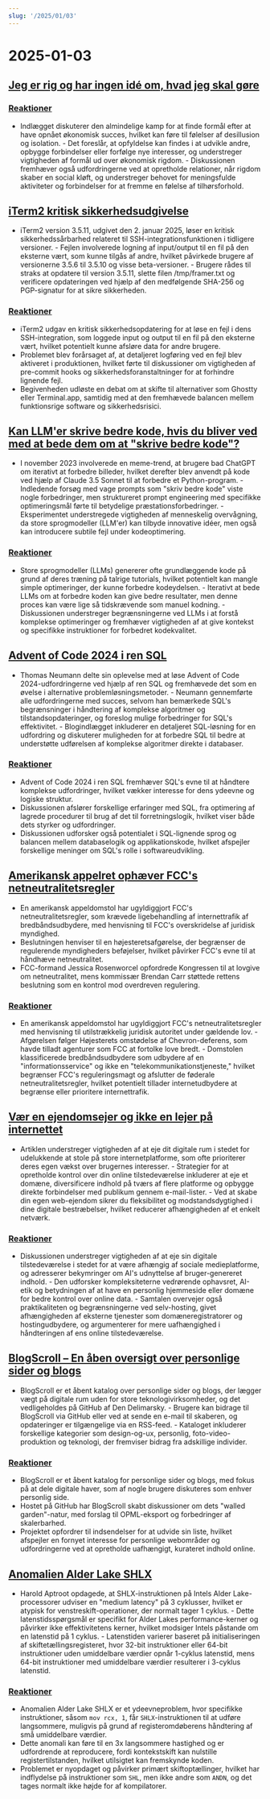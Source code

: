```yaml
---
slug: '/2025/01/03'
---
```


# 2025-01-03

## [Jeg er rig og har ingen idé om, hvad jeg skal gøre](https://vinay.sh/i-am-rich-and-have-no-idea-what-to-do-with-my-life/)

### [Reaktioner](https://news.ycombinator.com/item?id=42579873)

- Indlægget diskuterer den almindelige kamp for at finde formål efter at have opnået økonomisk succes, hvilket kan føre til følelser af desillusion og isolation. - Det foreslår, at opfyldelse kan findes i at udvikle andre, opbygge forbindelser eller forfølge nye interesser, og understreger vigtigheden af formål ud over økonomisk rigdom. - Diskussionen fremhæver også udfordringerne ved at opretholde relationer, når rigdom skaber en social kløft, og understreger behovet for meningsfulde aktiviteter og forbindelser for at fremme en følelse af tilhørsforhold.

## [iTerm2 kritisk sikkerhedsudgivelse](https://iterm2.com/downloads/stable/iTerm2-3_5_11.changelog)

- iTerm2 version 3.5.11, udgivet den 2. januar 2025, løser en kritisk sikkerhedssårbarhed relateret til SSH-integrationsfunktionen i tidligere versioner. - Fejlen involverede logning af input/output til en fil på den eksterne vært, som kunne tilgås af andre, hvilket påvirkede brugere af versionerne 3.5.6 til 3.5.10 og visse beta-versioner. - Brugere rådes til straks at opdatere til version 3.5.11, slette filen /tmp/framer.txt og verificere opdateringen ved hjælp af den medfølgende SHA-256 og PGP-signatur for at sikre sikkerheden.

### [Reaktioner](https://news.ycombinator.com/item?id=42579472)

- iTerm2 udgav en kritisk sikkerhedsopdatering for at løse en fejl i dens SSH-integration, som loggede input og output til en fil på den eksterne vært, hvilket potentielt kunne afsløre data for andre brugere.
- Problemet blev forårsaget af, at detaljeret logføring ved en fejl blev aktiveret i produktionen, hvilket førte til diskussioner om vigtigheden af pre-commit hooks og sikkerhedsforanstaltninger for at forhindre lignende fejl.
- Begivenheden udløste en debat om at skifte til alternativer som Ghostty eller Terminal.app, samtidig med at den fremhævede balancen mellem funktionsrige software og sikkerhedsrisici.

## [Kan LLM'er skrive bedre kode, hvis du bliver ved med at bede dem om at "skrive bedre kode"?](https://minimaxir.com/2025/01/write-better-code/)

- I november 2023 involverede en meme-trend, at brugere bad ChatGPT om iterativt at forbedre billeder, hvilket derefter blev anvendt på kode ved hjælp af Claude 3.5 Sonnet til at forbedre et Python-program. - Indledende forsøg med vage prompts som "skriv bedre kode" viste nogle forbedringer, men struktureret prompt engineering med specifikke optimeringsmål førte til betydelige præstationsforbedringer. - Eksperimentet understregede vigtigheden af menneskelig overvågning, da store sprogmodeller (LLM'er) kan tilbyde innovative idéer, men også kan introducere subtile fejl under kodeoptimering.

### [Reaktioner](https://news.ycombinator.com/item?id=42584400)

- Store sprogmodeller (LLMs) genererer ofte grundlæggende kode på grund af deres træning på talrige tutorials, hvilket potentielt kan mangle simple optimeringer, der kunne forbedre kodeydelsen. - Iterativt at bede LLMs om at forbedre koden kan give bedre resultater, men denne proces kan være lige så tidskrævende som manuel kodning. - Diskussionen understreger begrænsningerne ved LLMs i at forstå komplekse optimeringer og fremhæver vigtigheden af at give kontekst og specifikke instruktioner for forbedret kodekvalitet.

## [Advent of Code 2024 i ren SQL](http://databasearchitects.blogspot.com/2024/12/advent-of-code-2024-in-pure-sql.html)

- Thomas Neumann delte sin oplevelse med at løse Advent of Code 2024-udfordringerne ved hjælp af ren SQL og fremhævede det som en øvelse i alternative problemløsningsmetoder. - Neumann gennemførte alle udfordringerne med succes, selvom han bemærkede SQL's begrænsninger i håndtering af komplekse algoritmer og tilstandsopdateringer, og foreslog mulige forbedringer for SQL's effektivitet. - Blogindlægget inkluderer en detaljeret SQL-løsning for en udfordring og diskuterer muligheden for at forbedre SQL til bedre at understøtte udførelsen af komplekse algoritmer direkte i databaser.

### [Reaktioner](https://news.ycombinator.com/item?id=42577736)

- Advent of Code 2024 i ren SQL fremhæver SQL's evne til at håndtere komplekse udfordringer, hvilket vækker interesse for dens ydeevne og logiske struktur.
- Diskussionen afslører forskellige erfaringer med SQL, fra optimering af lagrede procedurer til brug af det til forretningslogik, hvilket viser både dets styrker og udfordringer.
- Diskussionen udforsker også potentialet i SQL-lignende sprog og balancen mellem databaselogik og applikationskode, hvilket afspejler forskellige meninger om SQL's rolle i softwareudvikling.

## [Amerikansk appelret ophæver FCC's netneutralitetsregler](https://www.tvtechnology.com/news/sixth-circuit-of-appeals-strikes-down-fccs-net-neutrality-rules)

- En amerikansk appeldomstol har ugyldiggjort FCC's netneutralitetsregler, som krævede ligebehandling af internettrafik af bredbåndsudbydere, med henvisning til FCC's overskridelse af juridisk myndighed.
- Beslutningen henviser til en højesteretsafgørelse, der begrænser de regulerende myndigheders beføjelser, hvilket påvirker FCC's evne til at håndhæve netneutralitet.
- FCC-formand Jessica Rosenworcel opfordrede Kongressen til at lovgive om netneutralitet, mens kommissær Brendan Carr støttede rettens beslutning som en kontrol mod overdreven regulering.

### [Reaktioner](https://news.ycombinator.com/item?id=42578237)

- En amerikansk appeldomstol har ugyldiggjort FCC's netneutralitetsregler med henvisning til utilstrækkelig juridisk autoritet under gældende lov. - Afgørelsen følger Højesterets omstødelse af Chevron-deferens, som havde tilladt agenturer som FCC at fortolke love bredt. - Domstolen klassificerede bredbåndsudbydere som udbydere af en "informationsservice" og ikke en "telekommunikationstjeneste," hvilket begrænser FCC's reguleringsmagt og afslutter de føderale netneutralitetsregler, hvilket potentielt tillader internetudbydere at begrænse eller prioritere internettrafik.

## [Vær en ejendomsejer og ikke en lejer på internettet](https://den.dev/blog/be-a-property-owner-not-a-renter-on-the-internet/)

- Artiklen understreger vigtigheden af at eje dit digitale rum i stedet for udelukkende at stole på store internetplatforme, som ofte prioriterer deres egen vækst over brugernes interesser. - Strategier for at opretholde kontrol over din online tilstedeværelse inkluderer at eje et domæne, diversificere indhold på tværs af flere platforme og opbygge direkte forbindelser med publikum gennem e-mail-lister. - Ved at skabe din egen web-ejendom sikrer du fleksibilitet og modstandsdygtighed i dine digitale bestræbelser, hvilket reducerer afhængigheden af et enkelt netværk.

### [Reaktioner](https://news.ycombinator.com/item?id=42581119)

- Diskussionen understreger vigtigheden af at eje sin digitale tilstedeværelse i stedet for at være afhængig af sociale medieplatforme, og adresserer bekymringer om AI's udnyttelse af bruger-genereret indhold. - Den udforsker kompleksiteterne vedrørende ophavsret, AI-etik og betydningen af at have en personlig hjemmeside eller domæne for bedre kontrol over online data. - Samtalen overvejer også praktikaliteten og begrænsningerne ved selv-hosting, givet afhængigheden af eksterne tjenester som domæneregistratorer og hostingudbydere, og argumenterer for mere uafhængighed i håndteringen af ens online tilstedeværelse.

## [BlogScroll – En åben oversigt over personlige sider og blogs](https://blogscroll.com/)

- BlogScroll er et åbent katalog over personlige sider og blogs, der lægger vægt på digitale rum uden for store teknologivirksomheder, og det vedligeholdes på GitHub af Den Delimarsky. - Brugere kan bidrage til BlogScroll via GitHub eller ved at sende en e-mail til skaberen, og opdateringer er tilgængelige via en RSS-feed. - Kataloget inkluderer forskellige kategorier som design-og-ux, personlig, foto-video-produktion og teknologi, der fremviser bidrag fra adskillige individer.

### [Reaktioner](https://news.ycombinator.com/item?id=42583086)

- BlogScroll er et åbent katalog for personlige sider og blogs, med fokus på at dele digitale haver, som af nogle brugere diskuteres som enhver personlig side.
- Hostet på GitHub har BlogScroll skabt diskussioner om dets "walled garden"-natur, med forslag til OPML-eksport og forbedringer af skalerbarhed.
- Projektet opfordrer til indsendelser for at udvide sin liste, hvilket afspejler en fornyet interesse for personlige webområder og udfordringerne ved at opretholde uafhængigt, kurateret indhold online.

## [Anomalien Alder Lake SHLX](https://tavianator.com/2025/shlx.html)

- Harold Aptroot opdagede, at SHLX-instruktionen på Intels Alder Lake-processorer udviser en "medium latency" på 3 cyklusser, hvilket er atypisk for venstreskift-operationer, der normalt tager 1 cyklus. - Dette latenstidsspørgsmål er specifikt for Alder Lakes performance-kerner og påvirker ikke effektivitetens kerner, hvilket modsiger Intels påstande om en latenstid på 1 cyklus. - Latenstiden varierer baseret på initialiseringen af skiftetællingsregisteret, hvor 32-bit instruktioner eller 64-bit instruktioner uden umiddelbare værdier opnår 1-cyklus latenstid, mens 64-bit instruktioner med umiddelbare værdier resulterer i 3-cyklus latenstid.

### [Reaktioner](https://news.ycombinator.com/item?id=42579969)

- Anomalien Alder Lake SHLX er et ydeevneproblem, hvor specifikke instruktioner, såsom `mov rcx, 1`, får `SHLX`-instruktionen til at udføre langsommere, muligvis på grund af registeromdøberens håndtering af små umiddelbare værdier.
- Dette anomali kan føre til en 3x langsommere hastighed og er udfordrende at reproducere, fordi kontekstskift kan nulstille registertilstanden, hvilket utilsigtet kan fremskynde koden.
- Problemet er nyopdaget og påvirker primært skiftoptællinger, hvilket har indflydelse på instruktioner som `SHL`, men ikke andre som `ANDN`, og det tages normalt ikke højde for af kompilatorer.

<head>
  <meta property="og:title" content="Jeg er rig og har ingen idé om, hvad jeg skal gøre" />
  <meta property="og:type" content="website" />
  <meta property="og:image" content="https://og.cho.sh/api/og/?title=Jeg%20er%20rig%20og%20har%20ingen%20id%C3%A9%20om%2C%20hvad%20jeg%20skal%20g%C3%B8re&subheading=fredag%20den%203.%20januar%202025%3A%20Resum%C3%A9%20af%20Hacker%20News" />
</head>
